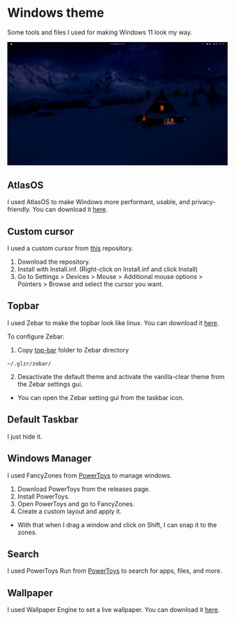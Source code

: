 # Windows theme
Some tools and files I used for making Windows 11 look my way.

[![Windows 11](./screenshot.png)](./![preview.png](screenshot.png))

## AtlasOS
I used AtlasOS to make Windows more performant, usable, and privacy-friendly. You can download it [here](https://atlasos.net/).

## Custom cursor
I used a custom cursor from [this](https://github.com/antiden/macOS-cursors-for-Windows) repository.

1. Download the repository.
2. Install with Install.inf. (Right-click on Install.inf and click Install)
3. Go to Settings > Devices > Mouse > Additional mouse options > Pointers > Browse and select the cursor you want.

## Topbar
I used Zebar to make the topbar look like linux. You can download it [here](https://github.com/glzr-io/zebar).

To configure Zebar:

1. Copy [top-bar](./top-bar) folder to Zebar directory
```
~/.glzr/zebar/
```

2. Desactivate the default theme and activate the vanilla-clear theme from the Zebar settings gui.

* You can open the Zebar setting gui from the taskbar icon.

## Default Taskbar
I just hide it.

## Windows Manager
I used FancyZones from [PowerToys](https://github.com/microsoft/PowerToys) to manage windows.

1. Download PowerToys from the releases page.
2. Install PowerToys.
3. Open PowerToys and go to FancyZones.
4. Create a custom layout and apply it.

* With that when I drag a window and click on Shift, I can snap it to the zones.

## Search
I used PowerToys Run from [PowerToys](https://github.com/microsoft/PowerToys) to search for apps, files, and more.

## Wallpaper
I used Wallpaper Engine to set a live wallpaper. You can download it [here](https://store.steampowered.com/app/431960/Wallpaper_Engine/).